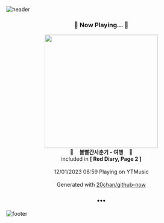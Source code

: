 ![header](https://capsule-render.vercel.app/api?type=wave&height=170&section=header&fontColor=090707&fontAlignX=45&fontAlignY=65&fontSize=100)

<h3 align="center">🎵 Now Playing... 🎵</h3>
<p align="center">
  <a href="https://music.youtube.com/watch?v=DMcRIihAq9Q">
    <img width="300" src="https://lh3.googleusercontent.com/RE-3qVyOzjU1JuzuKHx0Knx5hVdaJwgpHZUVqJFSlvjX8Ygc1o3mX2R1Z7QTsjgs5Lr24i5RYq8qEDw">
  </a>
  <br>
  🎵&nbsp&nbsp&nbsp <b>볼빨간사춘기 - 여행</b> &nbsp&nbsp&nbsp🎵
  <br>
  included in <b>[ Red Diary, Page 2 ]</b>
  
  <br />
  <br />
  12/01/2023 08:59 Playing on YTMusic
  <br />
  <br />
  Generated with <a href="https://github.com/20chan/github-now">20chan/github-now</a>
</p>

<h3 align="center">•••</h3>

![footer](https://capsule-render.vercel.app/api?type=wave&height=150&section=footer)
